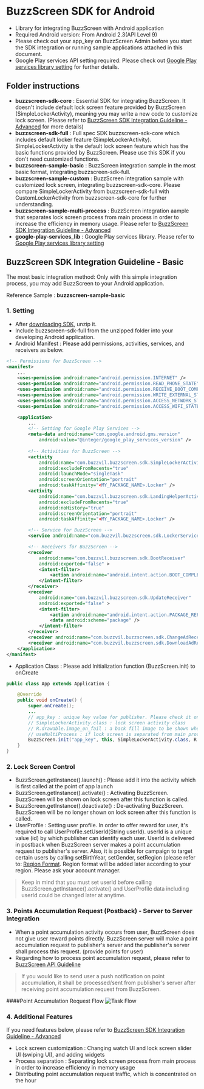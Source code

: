 # BuzzScreen SDK for Android
- Library for integrating BuzzScreen with Android application
- Required Android version: From Android 2.3(API Level 9)
- Please check out your app_key on BuzzScreen Admin before you start the SDK integration or running sample applications attached in this document. 
- Google Play services API setting required: Please check out [Google Play services library setting](https://developers.google.com/android/guides/setup) for further details.


## Folder instructions
- **buzzscreen-sdk-core** : Essential SDK for integrating BuzzScreen. It doesn't include default lock screen feature provided by BuzzScreen (SimpleLockerActivity), meaning you may write a new code to customize lock screen. (Please refer to [BuzzScreen SDK Integration Guideline - Advanced](ADVANCED-USAGE_EN.md) for more details)
- **buzzscreen-sdk-full** : Full spec SDK buzzscreen-sdk-core which includes default locker feature (SimpleLockerActivity). SimpleLockerActivity is the default lock screen feature which has the basic functions provided by BuzzScreen. Please use this SDK if you don't need customized functions.
- **buzzscreen-sample-basic** : BuzzScreen integration sample in the most basic format, integrating buzzscreen-sdk-full.
- **buzzscreen-sample-custom** : BuzzScreen integration sample with customized lock screen, integrating buzzscreen-sdk-core. Please compare SimpleLockerActivity from buzzscreen-sdk-full with CustomLockerActivity from buzzscreen-sdk-core for further understanding.
- **buzzscreen-sample-multi-process** : BuzzScreen integration aample that separates lock screen process from main process in order to increase the efficiency in memory usage. Please refer to [BuzzScreen SDK Integration Guideline - Advanced](ADVANCED-USAGE_EN.md)
- **google-play-services_lib** : Google Play services library. Please refer to [Google Play services library setting](https://developers.google.com/android/guides/setup)


## BuzzScreen SDK Integration Guideline - Basic
The most basic integration method: Only with this simple integration process, you may add BuzzScreen to your Android application.

Reference Sample : **buzzscreen-sample-basic**

### 1. Setting
- After [downloading SDK](https://github.com/Buzzvil/buzzscreen-sdk-publisher/archive/master.zip), unzip it.
- Include buzzscreen-sdk-full from the unzipped folder into your developing Android application.
- Android Manifest : Please add permissions, activities, services, and receivers as below.

```Xml
<!-- Permissions for BuzzScreen -->
<manifest>
    ...
    <uses-permission android:name="android.permission.INTERNET" />
    <uses-permission android:name="android.permission.READ_PHONE_STATE" />
    <uses-permission android:name="android.permission.RECEIVE_BOOT_COMPLETED" />
    <uses-permission android:name="android.permission.WRITE_EXTERNAL_STORAGE" />
    <uses-permission android:name="android.permission.ACCESS_NETWORK_STATE" />
    <uses-permission android:name="android.permission.ACCESS_WIFI_STATE" />

    <application>
        ...
        <!-- Setting for Google Play Services -->
        <meta-data android:name="com.google.android.gms.version"
    		android:value="@integer/google_play_services_version" />
        
        <!-- Activities for BuzzScreen -->
        <activity
            android:name="com.buzzvil.buzzscreen.sdk.SimpleLockerActivity"
            android:excludeFromRecents="true"
            android:launchMode="singleTask"
            android:screenOrientation="portrait"
            android:taskAffinity="<MY_PACKAGE_NAME>.Locker" />
        <activity
            android:name="com.buzzvil.buzzscreen.sdk.LandingHelperActivity"
            android:excludeFromRecents="true"
            android:noHistory="true"
            android:screenOrientation="portrait"
            android:taskAffinity="<MY_PACKAGE_NAME>.Locker" />

        <!-- Service for BuzzScreen -->
        <service android:name="com.buzzvil.buzzscreen.sdk.LockerService" />

        <!-- Receivers for BuzzScreen -->
        <receiver
            android:name="com.buzzvil.buzzscreen.sdk.BootReceiver"
            android:exported="false" >
            <intent-filter>
                <action android:name="android.intent.action.BOOT_COMPLETED" />
            </intent-filter>
        </receiver>
        <receiver
            android:name="com.buzzvil.buzzscreen.sdk.UpdateReceiver"
            android:exported="false" >
            <intent-filter>
                <action android:name="android.intent.action.PACKAGE_REPLACED" />
                <data android:scheme="package" />
            </intent-filter>
        </receiver>
        <receiver android:name="com.buzzvil.buzzscreen.sdk.ChangeAdReceiver" />
        <receiver android:name="com.buzzvil.buzzscreen.sdk.DownloadAdReceiver" />
    </application>
</manifest>
```

- Application Class : Please add Initialization function (BuzzScreen.init) to onCreate

```Java
public class App extends Application {

    @Override
    public void onCreate() {
        super.onCreate();
        ...
        // app_key : unique key value for publisher. Please check it on the BuzzScreen admin page.
        // SimpleLockerActivity.class : lock screen activity class
        // R.drawable.image_on_fail : a back fill image to be shown when network error occurs or there is no campaign available.
        // useMultiProcess : if lock screen is separated from main process, it's true. if not, it's false.
        BuzzScreen.init("app_key", this, SimpleLockerActivity.class, R.drawable.image_on_fail, false);
    }
}
```

### 2. Lock Screen Control
- BuzzScreen.getInstance().launch() : Please add it into the activity which is first called at the point of app launch
- BuzzScreen.getInstance().activate() : Activating BuzzScreen. BuzzScreen will be shown on lock screen after this function is called.
- BuzzScreen.getInstance().deactivate() : De-activating BuzzScreen. BuzzScreen will be no longer shown on lock screen after this function is called.
- UserProfile : Setting user profile. In order to offer reward for user, it's required to call UserProfile.setUserId(String userId). userId is a unique value (id) by which publisher can identify each user. UserId is delivered in postback when BuzzScreen server makes a point accumulation request to publisher's server. Also, it is possible for campaign to target certain users by calling setBirthYear,  setGender, setRegion (please refer to: [Region Format](REGION-FORMAT.md). Region format will be added later according to your region. Please ask your account manager.

> Keep in mind that you must set userId before calling BuzzScreen.getInstance().activate() and UserProfile data including userId could be changed later at anytime.

### 3. Points Accumulation Request (Postback) - Server to Server Integration
- When a point accumulation activity occurs from user, BuzzScreen does not give user reward points directly. BuzzScreen server will make a point accumulation request to publisher's server and the publisher's server shall process this request. (provide points for user)
- Regarding how to process point accumulation request, please refer to [BuzzScreen API Guideline](https://buzzvilian.atlassian.net/wiki/pages/viewpage.action?pageId=4718597)

> If you would like to send user a push notification on point accumulation, it shall be processed/sent from publisher's server after receiving point accumulation request from BuzzScreen.

####Point Accumulation Request Flow
![Task Flow](https://github.com/Buzzvil/buzzscreen-sdk-publisher/blob/master/postback_flow.jpg)

### 4. Additional Features
If you need features below, please refer to [BuzzScreen SDK Integration Guideline - Advanced](ADVANCED-USAGE_EN.md)
- Lock screen customization : Changing watch UI and lock screen slider UI (swiping UI), and adding widgets
- Process separation : Separating lock screen process from main process in order to increase efficiency in memory usage
- Distributing point accumulation request traffic, which is concentrated on the hour
